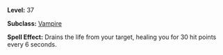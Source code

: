 <!-- TITLE: Spell: Auspice -->

**Level:** 37

**Subclass:** [Vampire](vampire)

**Spell Effect:** Drains the life from your target, healing you for 30 hit points every 6 seconds.